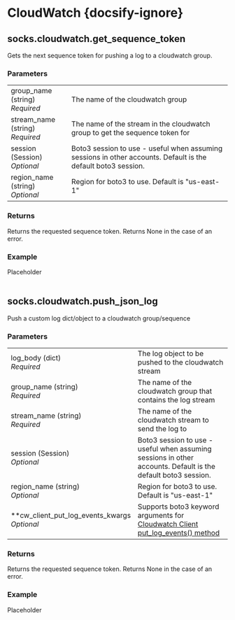 # CloudWatch {docsify-ignore}

## socks.cloudwatch.get_sequence_token
Gets the next sequence token for pushing a log to a cloudwatch group.  

### Parameters
<table>
<tr>
  <td>group_name (string)<br/>
    <i>Required</i>
  </td>
  <td>The name of the cloudwatch group</td>
</tr>
<tr>
  <td>stream_name (string)<br/>
    <i>Required</i>
  </td>
  <td>The name of the stream in the cloudwatch group to get the sequence token for</td>
</tr>
<tr>
  <td>session (Session)<br/>
    <i>Optional</i>
  </td>
  <td>Boto3 session to use - useful when assuming sessions in other accounts. Default is the default boto3 session.</td>
</tr>
<tr>
  <td>region_name (string)<br/>
    <i>Optional</i>
  </td>
  <td>Region for boto3 to use. Default is "us-east-1"</td>
</tr>
</table>  
  
### Returns
Returns the requested sequence token. Returns None in the case of an error.  

### Example
Placeholder
<br/>
<br/>

## socks.cloudwatch.push_json_log  
Push a custom log dict/object to a cloudwatch group/sequence  

### Parameters  
<table>
<tr>
  <td>log_body (dict)<br/>
    <i>Required</i>
  </td>
  <td>The log object to be pushed to the cloudwatch stream</td>
</tr>
<tr>
  <td>group_name (string)<br/>
    <i>Required</i>
  </td>
  <td>The name of the cloudwatch group that contains the log stream</td>
</tr>
<tr>
  <td>stream_name (string)<br/>
    <i>Required</i>
  </td>
  <td>The name of the cloudwatch stream to send the log to</td>
</tr>
<tr>
  <td>session (Session)<br/>
    <i>Optional</i>
  </td>
  <td>Boto3 session to use - useful when assuming sessions in other accounts. Default is the default boto3 session.</td>
</tr>
<tr>
  <td>region_name (string)<br/>
    <i>Optional</i>
  </td>
  <td>Region for boto3 to use. Default is "us-east-1"</td>
</tr>
<tr>
  <td>**cw_client_put_log_events_kwargs<br/>
    <i>Optional</i>
  </td>
  <td>Supports boto3 keyword arguments for <a href="https://boto3.amazonaws.com/v1/documentation/api/latest/reference/services/logs.html#CloudWatchLogs.Client.put_log_events">Cloudwatch Client put_log_events() method</a></td>
</tr>
</table>     

### Returns
Returns the requested sequence token. Returns None in the case of an error.

### Example
Placeholder